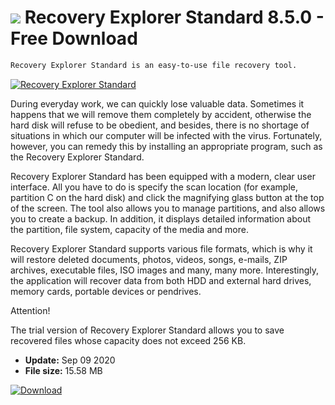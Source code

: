 # ![](https://cdn.softexe.net/static/icon/d/recovery-explorer-standard-8319.png) Recovery Explorer Standard 8.5.0 - Free Download

```sh
Recovery Explorer Standard is an easy-to-use file recovery tool.
```
[![Recovery Explorer Standard](https://gallery.dpcdn.pl/imgc/Tools/84104/g_-_420x350_1.5_-_xbabf8031-a8dd-4f3f-b0d5-ae91188e6817.jpg)](https://softexe.net/win/disks-files/data-recovery/recovery-explorer-standard:hcpa.html)

During everyday work, we can quickly lose valuable data. Sometimes it happens that we will remove them completely by accident, otherwise the hard disk will refuse to be obedient, and besides, there is no shortage of situations in which our computer will be infected with the virus. Fortunately, however, you can remedy this by installing an appropriate program, such as the Recovery Explorer Standard.
 
 Recovery Explorer Standard has been equipped with a modern, clear user interface. All you have to do is specify the scan location (for example, partition C on the hard disk) and click the magnifying glass button at the top of the screen. The tool also allows you to manage partitions, and also allows you to create a backup. In addition, it displays detailed information about the partition, file system, capacity of the media and more.
 
 Recovery Explorer Standard supports various file formats, which is why it will restore deleted documents, photos, videos, songs, e-mails, ZIP archives, executable files, ISO images and many, many more. Interestingly, the application will recover data from both HDD and external hard drives, memory cards, portable devices or pendrives.
 
 Attention!
 
 The trial version of Recovery Explorer Standard allows you to save recovered files whose capacity does not exceed 256 KB.


- **Update:** Sep 09 2020
- **File size:** 15.58 MB

[![Download](https://cdn.softexe.net/static/img/download.png)](https://softexe.net/win/disks-files/data-recovery/recovery-explorer-standard:hcpa.html)


